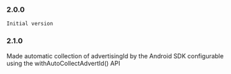 ### 2.0.0
    Initial version

### 2.1.0
   Made automatic collection of advertisingId by the Android SDK configurable using the withAutoCollectAdvertId() API